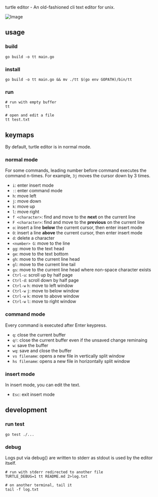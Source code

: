 turtle editor - An old-fashioned cli text editor for unix.

![Image](https://github.com/user-attachments/assets/84280ddc-f619-41ec-a348-3412bbefb21e)

## usage

### build

```shell
go build -o tt main.go
```

### install

```shell
go build -o tt main.go && mv ./tt $(go env GOPATH)/bin/tt
```

### run

```shell
# run with empty buffer
tt

# open and edit a file
tt test.txt
```

## keymaps

By default, turtle editor is in normal mode.

### normal mode

For some commands, leading number before command executes the command n-times.
For example, `3j` moves the cursor down by 3 times.

* `i`: enter insert mode
* `:`: enter command mode
* `h`: move left
* `j`: move down
* `k`: move up
* `l`: move right
* `f <character>`: find and move to the **next** <character> on the current line
* `F <character>`: find and move to the **previous** <character> on the current line
* `o`: insert a line **below** the current cursor, then enter insert mode
* `O`: insert a line **above** the current cursor, then enter insert mode
* `d`: delete a character
* `<number> G`: move to the <number> line
* `gg`: move to the text head
* `ge`: move to the text bottom
* `gh`: move to the current line head
* `gl`: move to the current line tail
* `gs`: move to the current line head where non-space character exists
* `Ctrl-u`: scroll up by half page
* `Ctrl-d`: scroll down by half page
* `Ctrl-w` `h`: move to left window
* `Ctrl-w` `j`: move to below window
* `Ctrl-w` `k`: move to above window
* `Ctrl-w` `l`: move to right window

### command mode

Every command is executed after Enter keypress.

* `q`: close the current buffer
* `q!`: close the current buffer even if the unsaved change reminaing
* `w`: save the buffer
* `wq`: save and close the buffer
* `vs filename`: opens a new file in vertically split window
* `hs filename`: opens a new file in horizontally split window

### insert mode

In insert mode, you can edit the text.

* `Esc`: exit insert mode

## development

### run test

```shell
go test ./...
```

### debug

Logs put via debug() are written to stderr as stdout is used by the editor itself.

```shell
# run with stderr redirected to another file
TURTLE_DEBUG=1 tt README.md 2>log.txt

# on another terminal, tail it
tail -f log.txt
```
